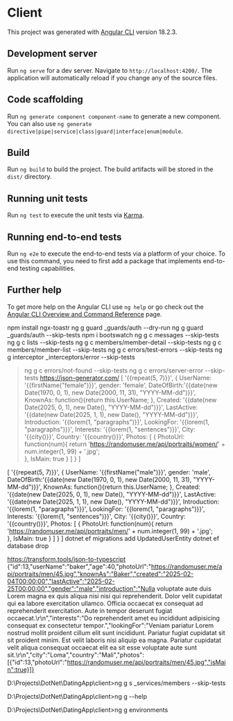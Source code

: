 # Client

This project was generated with [Angular CLI](https://github.com/angular/angular-cli) version 18.2.3.

## Development server

Run `ng serve` for a dev server. Navigate to `http://localhost:4200/`. The application will automatically reload if you change any of the source files.

## Code scaffolding

Run `ng generate component component-name` to generate a new component. You can also use `ng generate directive|pipe|service|class|guard|interface|enum|module`.

## Build

Run `ng build` to build the project. The build artifacts will be stored in the `dist/` directory.

## Running unit tests

Run `ng test` to execute the unit tests via [Karma](https://karma-runner.github.io).

## Running end-to-end tests

Run `ng e2e` to execute the end-to-end tests via a platform of your choice. To use this command, you need to first add a package that implements end-to-end testing capabilities.

## Further help

To get more help on the Angular CLI use `ng help` or go check out the [Angular CLI Overview and Command Reference](https://angular.dev/tools/cli) page.

npm install ngx-toastr
ng g guard _guards/auth --dry-run
ng g guard _guards/auth --skip-tests
npm i bootswatch
ng g c messages --skip-tests
ng g c lists --skip-tests
ng g c members/member-detail --skip-tests
ng g c members/member-list --skip-tests
ng g c errors/test-errors --skip-tests
ng g interceptor _interceptors/error --skip-tests
>ng g c errors/not-found --skip-tests
>ng g c errors/server-error --skip-tests
https://json-generator.com/
[
  '{{repeat(5, 7)}}',
  {
    UserName: '{{firstName("female")}}',
    gender: 'female',
    DateOfBirth:'{{date(new Date(1970, 0, 1), new Date(2000, 11, 31), "YYYY-MM-dd")}}',
    KnownAs: function(){return this.UserName; },
    Created: '{{date(new Date(2025, 0, 1), new Date(), "YYYY-MM-dd")}}',
    LastActive: '{{date(new Date(2025, 1, 1), new Date(), "YYYY-MM-dd")}}',
    Introduction: '{{lorem(1, "paragraphs")}}',
    LookingFor: '{{lorem(1, "paragraphs")}}',
    Interests: '{{lorem(1, "sentences")}}',
    City: '{{city()}}',
    Country: '{{country()}}',
    Photos: [
      {
        PhotoUrl: function(num){
          return 'https://randomuser.me/api/portraits/women/' + num.integer(1, 99) + '.jpg';    
        },
        IsMain: true
      }
    ]
  }
]

[
  '{{repeat(5, 7)}}',
  {
    UserName: '{{firstName("male")}}',
    gender: 'male',
    DateOfBirth:'{{date(new Date(1970, 0, 1), new Date(2000, 11, 31), "YYYY-MM-dd")}}',
    KnownAs: function(){return this.UserName; },
    Created: '{{date(new Date(2025, 0, 1), new Date(), "YYYY-MM-dd")}}',
    LastActive: '{{date(new Date(2025, 1, 1), new Date(), "YYYY-MM-dd")}}',
    Introduction: '{{lorem(1, "paragraphs")}}',
    LookingFor: '{{lorem(1, "paragraphs")}}',
    Interests: '{{lorem(1, "sentences")}}',
    City: '{{city()}}',
    Country: '{{country()}}',
    Photos: [
      {
        PhotoUrl: function(num){
          return 'https://randomuser.me/api/portraits/men/' + num.integer(1, 99) + '.jpg';    
        },
        IsMain: true
      }
    ]
  }
]
dotnet ef migrations add UpdatedUserEntity
dotnet ef database drop

https://transform.tools/json-to-typescript
{"id":13,"userName":"baker","age":40,"photoUrl":"https://randomuser.me/api/portraits/men/45.jpg","knownAs":"Baker","created":"2025-02-04T00:00:00","lastActive":"2025-02-25T00:00:00","gender":"male","introduction":"Nulla voluptate aute duis Lorem magna ex quis aliqua nisi nisi qui reprehenderit. Dolor velit cupidatat qui ea labore exercitation ullamco. Officia occaecat ex consequat ad reprehenderit exercitation. Aute in tempor deserunt fugiat occaecat.\r\n","interests":"Do reprehenderit amet eu incididunt adipisicing consequat ex consectetur tempor.","lookingFor":"Veniam pariatur Lorem nostrud mollit proident cillum elit sunt incididunt. Pariatur fugiat cupidatat sit sit proident minim. Est velit laboris nisi aliquip ea magna. Pariatur cupidatat velit aliqua consequat occaecat elit ea sit esse voluptate aute sunt sit.\r\n","city":"Loma","country":"Mali","photos":[{"id":13,"photoUrl":"https://randomuser.me/api/portraits/men/45.jpg","isMain":true}]}

D:\Projects\DotNet\DatingApp\client>ng g s _services/members --skip-tests

D:\Projects\DotNet\DatingApp\client>ng g --help

D:\Projects\DotNet\DatingApp\client>ng g environments


